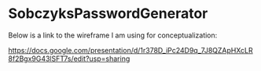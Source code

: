 # SobczyksPasswordGenerator



Below is a link to the wireframe I am using for conceptualization:

https://docs.google.com/presentation/d/1r378D_iPc24D9q_7J8QZApHXcLR8f2Bgx9G43lSFT7s/edit?usp=sharing